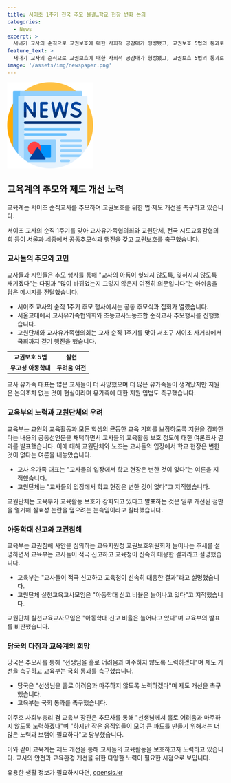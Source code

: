 ```yaml
---
title: 서이초 1주기 전국 추모 물결…학교 현장 변화 논의
categories:
  - News
excerpt: >
  새내기 교사의 순직으로 교권보호에 대한 사회적 공감대가 형성됐고, 교권보호 5법의 통과로 제도적 변화가 있었으나, 무고성 아동학대 신고와 교사, 학생 간 갈등 등 현장에서의 문제는 여전히 존재합니다. 교원단체는 계속된 교권침해와 무분별한 아동학대 신고 문제에 대해 우려를 표명하고 있으며, 교육부도 학생과 교사들의 지원을 강화하고 제도를 개선하기 위해 노력하고 있습니다. 서이초 교사의 추모를 통해 제도 개선을 촉구하는 목소리가 높아지고 있습니다.
feature_text: >
  새내기 교사의 순직으로 교권보호에 대한 사회적 공감대가 형성됐고, 교권보호 5법의 통과로 제도적 변화가 있었으나, 무고성 아동학대 신고와 교사, 학생 간 갈등 등 현장에서의 문제는 여전히 존재합니다. 교원단체는 계속된 교권침해와 무분별한 아동학대 신고 문제에 대해 우려를 표명하고 있으며, 교육부도 학생과 교사들의 지원을 강화하고 제도를 개선하기 위해 노력하고 있습니다. 서이초 교사의 추모를 통해 제도 개선을 촉구하는 목소리가 높아지고 있습니다.
image: '/assets/img/newspaper.png'
---
```


<p><img src="/assets/img/newspaper.png" alt="kimp 속보" /></p>

<h2 data-ke-size="size26">교육계의 추모와 제도 개선 노력</h2>

<p>교육계는 서이초 순직교사를 추모하며 교권보호를 위한 법·제도 개선을 촉구하고 있습니다.</p>

<p data-ke-size="size16">서이초 교사의 순직 1주기를 맞아 교사유가족협의회와 교원단체, 전국 시도교육감협의회 등이 서울과 세종에서 공동추모식과 행진을 갖고 교권보호를 촉구했습니다.</p>

<h3>교사들의 추모와 고민</h3>

<p>교사들과 시민들은 추모 행사를 통해 "교사의 아픔이 헛되지 않도록, 잊혀지지 않도록 새기겠다"는 다짐과 "많이 바뀌었는지 그렇지 않은지 여전히 의문입니다"는 아쉬움을 담은 메시지를 전달했습니다.</p>

<ul>
  <li>서이초 교사의 순직 1주기 추모 행사에서는 공동 추모식과 집회가 열렸습니다.</li>
  <li>서울교대에서 교사유가족협의회와 초등교사노동조합 순직교사 추모행사를 진행했습니다.</li>
  <li>교원단체와 교사유가족협의회는 교사 순직 1주기를 맞아 서초구 서이초 사거리에서 국회까지 걷기 행진을 했습니다.</li>
</ul>

<table>
    <tr>
        <td style="text-align: center; height: 17px;"><b>교권보호 5법</b></td>
        <td style="text-align: center; height: 17px;"><b>실현</b></td>
    </tr>
    <tr>
        <td style="text-align: center; height: 17px;"><b>무고성 아동학대</b></td>
        <td style="text-align: center; height: 17px;"><b>두려움 여전</b></td>
    </tr>
</table>

<p data-ke-size="size16">교사 유가족 대표는 많은 교사들이 더 사망했으며 더 많은 유가족들이 생겨났지만 지원은 논의조차 없는 것이 현실이라며 유가족에 대한 지원 입법도 촉구했습니다.</p>

<h3>교육부의 노력과 교원단체의 우려</h3>

<p>교육부는 교원의 교육활동과 모든 학생의 균등한 교육 기회를 보장하도록 지원을 강화한다는 내용의 공동선언문을 채택하면서 교사들의 교육활동 보호 정도에 대한 여론조사 결과를 발표했습니다. 이에 대해 교원단체와 노조는 교사들의 입장에서 학교 현장은 변한 것이 없다는 여론을 내놓았습니다.</p>

<ul>
  <li>교사 유가족 대표는 "교사들의 입장에서 학교 현장은 변한 것이 없다"는 여론을 지적했습니다.</li>
  <li>교원단체는 "교사들의 입장에서 학교 현장은 변한 것이 없다"고 지적했습니다.</li>
</ul>

<p data-ke-size="size16">교원단체는 교육부가 교육활동 보호가 강화되고 있다고 발표하는 것은 일부 개선된 점만을 열거해 실효성 논란을 덮으려는 눈속임이라고 질타했습니다.</p>

<h3>아동학대 신고와 교권침해</h3>

<p>교육부는 교권침해 사안을 심의하는 교육지원청 교권보호위원회가 늘어나는 추세를 설명하면서 교육부는 교사들이 적극 신고하고 교육청이 신속히 대응한 결과라고 설명했습니다.</p>

<ul>
  <li>교육부는 "교사들이 적극 신고하고 교육청이 신속히 대응한 결과"라고 설명했습니다.</li>
  <li>교원단체 실천교육교사모임은 "아동학대 신고 비율은 늘어나고 있다"고 지적했습니다.</li>
</ul>

<p data-ke-size="size16">교원단체 실천교육교사모임은 "아동학대 신고 비율은 늘어나고 있다"며 교육부의 발표를 비판했습니다.</p>

<h3>당국의 다짐과 교육계의 희망</h3>

<p>당국은 추모사를 통해 "선생님을 홀로 어려움과 마주하지 않도록 노력하겠다"며 제도 개선을 촉구하고 교육부는 국회 통과를 촉구했습니다.</p>

<ul>
  <li>당국은 "선생님을 홀로 어려움과 마주하지 않도록 노력하겠다"며 제도 개선을 촉구했습니다.</li>
  <li>교육부는 국회 통과를 촉구했습니다.</li>
</ul>

<p data-ke-size="size16">이주호 사회부총리 겸 교육부 장관은 추모사를 통해 "선생님께서 홀로 어려움과 마주하지 않도록 노력하겠다"며 "하지만 작은 움직임들이 모여 큰 파도를 만들기 위해서는 더 많은 노력과 보탬이 필요하다"고 당부했습니다.</p>

<p>이와 같이 교육계는 제도 개선을 통해 교사들의 교육활동을 보호하고자 노력하고 있습니다. 교사의 안전과 교육환경 개선을 위한 다양한 노력이 필요한 시점으로 보입니다.</p>
유용한 생활 정보가 필요하시다면, <a href="https://opensis.kr" rel="dofollow">opensis.kr</a>


